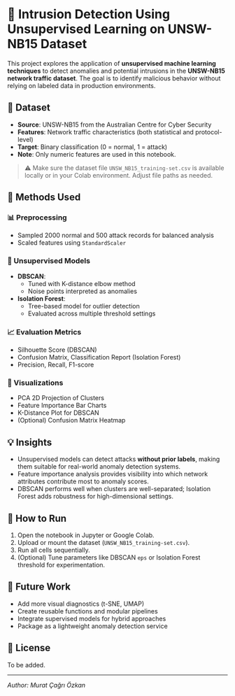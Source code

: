 # 🚨 Intrusion Detection Using Unsupervised Learning on UNSW-NB15 Dataset

This project explores the application of **unsupervised machine learning techniques** to detect anomalies and potential intrusions in the **UNSW-NB15 network traffic dataset**. The goal is to identify malicious behavior without relying on labeled data in production environments.

## 📂 Dataset

- **Source**: UNSW-NB15 from the Australian Centre for Cyber Security
- **Features**: Network traffic characteristics (both statistical and protocol-level)
- **Target**: Binary classification (0 = normal, 1 = attack)
- **Note**: Only numeric features are used in this notebook.

> ⚠️ Make sure the dataset file `UNSW_NB15_training-set.csv` is available locally or in your Colab environment. Adjust file paths as needed.

## 🧪 Methods Used

### 📊 Preprocessing
- Sampled 2000 normal and 500 attack records for balanced analysis
- Scaled features using `StandardScaler`

### 🤖 Unsupervised Models
- **DBSCAN**:
  - Tuned with K-distance elbow method
  - Noise points interpreted as anomalies
- **Isolation Forest**:
  - Tree-based model for outlier detection
  - Evaluated across multiple threshold settings

### 📈 Evaluation Metrics
- Silhouette Score (DBSCAN)
- Confusion Matrix, Classification Report (Isolation Forest)
- Precision, Recall, F1-score

### 📌 Visualizations
- PCA 2D Projection of Clusters
- Feature Importance Bar Charts
- K-Distance Plot for DBSCAN
- (Optional) Confusion Matrix Heatmap

## 💡 Insights

- Unsupervised models can detect attacks **without prior labels**, making them suitable for real-world anomaly detection systems.
- Feature importance analysis provides visibility into which network attributes contribute most to anomaly scores.
- DBSCAN performs well when clusters are well-separated; Isolation Forest adds robustness for high-dimensional settings.

## 🚀 How to Run

1. Open the notebook in Jupyter or Google Colab.
2. Upload or mount the dataset (`UNSW_NB15_training-set.csv`).
3. Run all cells sequentially.
4. (Optional) Tune parameters like DBSCAN `eps` or Isolation Forest threshold for experimentation.

## 📌 Future Work

- Add more visual diagnostics (t-SNE, UMAP)
- Create reusable functions and modular pipelines
- Integrate supervised models for hybrid approaches
- Package as a lightweight anomaly detection service

## 📜 License

To be added.

---

*Author: Murat Çağrı Özkan*
